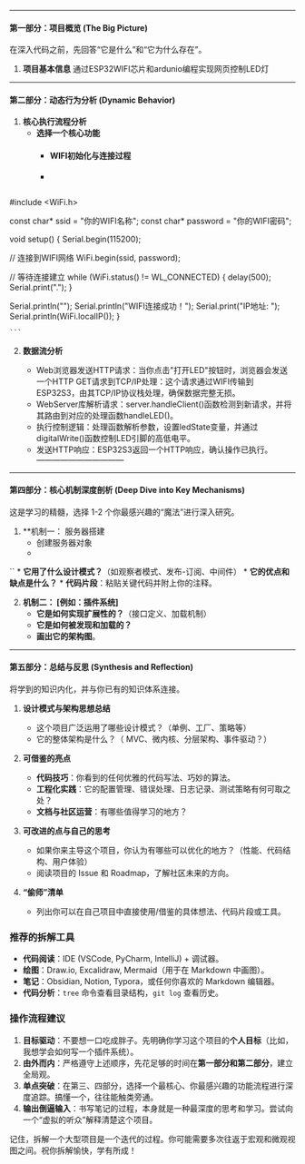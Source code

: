 

---

#### 第一部分：项目概览 (The Big Picture)

在深入代码之前，先回答“它是什么”和“它为什么存在”。

1.  **项目基本信息**
    通过ESP32WIFI芯片和ardunio编程实现网页控制LED灯

---

#### 第二部分：动态行为分析 (Dynamic Behavior)

1.  **核心执行流程分析**
    *   **选择一个核心功能**
	    * #### WIFI初始化与连接过程
	    * ```
	``` C
	
#include <WiFi.h>

const char* ssid = "你的WIFI名称";
const char* password = "你的WIFI密码";

void setup() {
  Serial.begin(115200);
  
  // 连接到WIFI网络
  WiFi.begin(ssid, password);
  
  // 等待连接建立
  while (WiFi.status() != WL_CONNECTED) {
    delay(500);
    Serial.print(".");
  }
  
  Serial.println("");
  Serial.println("WIFI连接成功！");
  Serial.print("IP地址: ");
  Serial.println(WiFi.localIP());
}

	```


2.  **数据流分析**

	* Web浏览器发送HTTP请求：当你点击"打开LED"按钮时，浏览器会发送一个HTTP GET请求到TCP/IP处理：这个请求通过WIFI传输到ESP32S3，由其TCP/IP协议栈处理，确保数据完整无损。
	* WebServer库解析请求：server.handleClient()函数检测到新请求，并将其路由到对应的处理函数handleLED()。
	* 执行控制逻辑：处理函数解析参数，设置ledState变量，并通过digitalWrite()函数控制LED引脚的高低电平。
	* 发送HTTP响应：ESP32S3返回一个HTTP响应，确认操作已执行。
———————————

---

#### 第四部分：核心机制深度剖析 (Deep Dive into Key Mechanisms)

这是学习的精髓，选择 1-2 个你最感兴趣的“魔法”进行深入研究。

1.  **机制一： 服务器搭建
    *  创建服务器对象
    * 
``
    *   **它用了什么设计模式？**（如观察者模式、发布-订阅、中间件）
    *   **它的优点和缺点是什么？**
    *   **代码片段**：粘贴关键代码并附上你的注释。

2.  **机制二： [例如：插件系统]**
    *   **它是如何实现扩展性的？**（接口定义、加载机制）
    *   **它是如何被发现和加载的？**
    *   **画出它的架构图**。

---

#### 第五部分：总结与反思 (Synthesis and Reflection)

将学到的知识内化，并与你已有的知识体系连接。

1.  **设计模式与架构思想总结**
    *   这个项目广泛运用了哪些设计模式？（单例、工厂、策略等）
    *   它的整体架构是什么？（ MVC、微内核、分层架构、事件驱动？）

2.  **可借鉴的亮点**
    *   **代码技巧**：你看到的任何优雅的代码写法、巧妙的算法。
    *   **工程化实践**：它的配置管理、错误处理、日志记录、测试策略有何可取之处？
    *   **文档与社区运营**：有哪些值得学习的地方？

3.  **可改进的点与自己的思考**
    *   如果你来主导这个项目，你认为有哪些可以优化的地方？（性能、代码结构、用户体验）
    *   阅读项目的 Issue 和 Roadmap，了解社区未来的方向。

4.  **“偷师”清单**
    *   列出你可以在自己项目中直接使用/借鉴的具体想法、代码片段或工具。

### 推荐的拆解工具

*   **代码阅读**：IDE (VSCode, PyCharm, IntelliJ) + 调试器。
*   **绘图**：Draw.io, Excalidraw, Mermaid（用于在 Markdown 中画图）。
*   **笔记**：Obsidian, Notion, Typora，或任何你喜欢的 Markdown 编辑器。
*   **代码分析**：`tree` 命令查看目录结构，`git log` 查看历史。

### 操作流程建议

1.  **目标驱动**：不要想一口吃成胖子。先明确你学习这个项目的**个人目标**（比如，我想学会如何写一个插件系统）。
2.  **由外而内**：严格遵守上述顺序，先花足够的时间在**第一部分和第二部分**，建立全局观。
3.  **单点突破**：在第三、四部分，选择一个最核心、你最感兴趣的功能流程进行深度追踪。搞懂一个，往往能触类旁通。
4.  **输出倒逼输入**：书写笔记的过程，本身就是一种最深度的思考和学习。尝试向一个“虚拟的听众”解释清楚这个项目。

记住，拆解一个大型项目是一个迭代的过程。你可能需要多次往返于宏观和微观视图之间。祝你拆解愉快，学有所成！